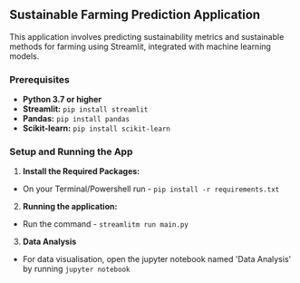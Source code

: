 ## Sustainable Farming Prediction Application

This application involves predicting sustainability metrics and sustainable methods for farming using Streamlit, integrated with machine learning models.

### Prerequisites

- **Python 3.7 or higher**
- **Streamlit:** `pip install streamlit`
- **Pandas:** `pip install pandas`
- **Scikit-learn:** `pip install scikit-learn`

### Setup and Running the App

1. **Install the Required Packages:**
- On your Terminal/Powershell run - `pip install -r requirements.txt`

2. **Running the application:**
- Run the command - `streamlitm run main.py`

3. **Data Analysis**
- For data visualisation, open the jupyter notebook named 'Data Analysis' by running `jupyter notebook`
